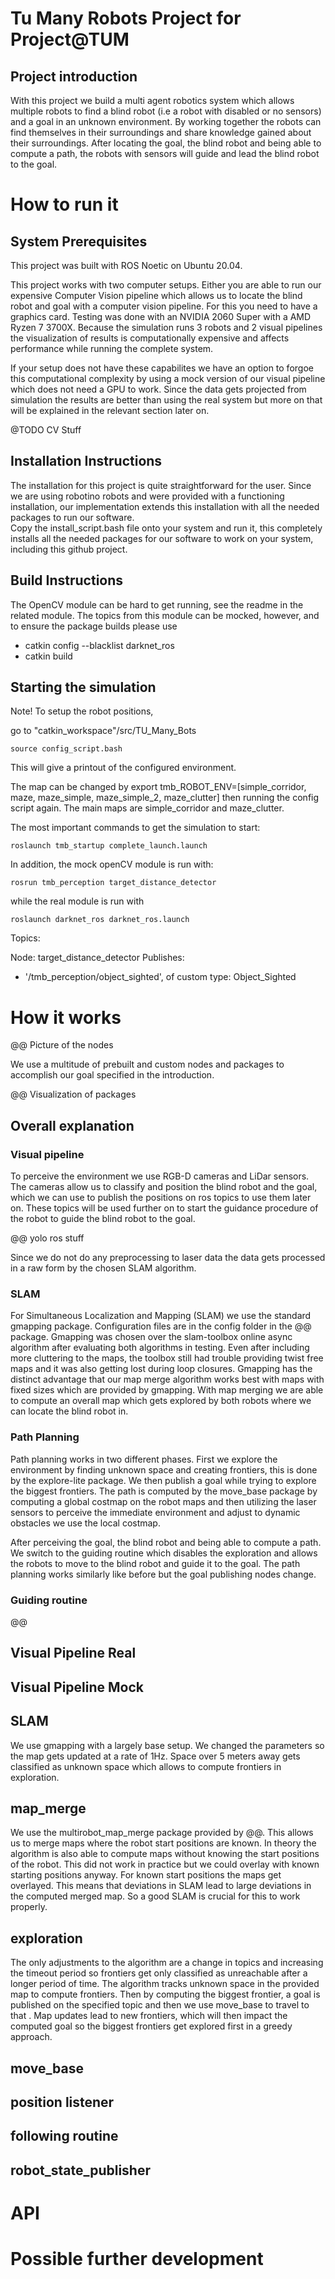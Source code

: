 # Tu Many Robots Project for Project@TUM
## Project introduction
With this project we build a multi agent robotics system which allows multiple robots to find a blind robot (i.e a robot with disabled or no sensors) and a goal in an unknown environment. By working together the robots can find themselves in their surroundings and share knowledge gained about their surroundings. After locating the goal, the blind robot and being able to compute a path, the robots with sensors will guide and lead the blind robot to the goal.


# How to run it


## System Prerequisites
This project was built with ROS Noetic on Ubuntu 20.04.

This project works with two computer setups. Either you are able to run our expensive Computer Vision pipeline which allows us to locate the blind robot and goal with a computer vision pipeline. For this you need to have a graphics card. Testing was done with an NVIDIA 2060 Super with a AMD Ryzen 7 3700X. Because the simulation runs 3 robots and 2 visual pipelines the visualization of results is computationally expensive and affects performance while running the complete system.

If your setup does not have these capabilites we have an option to forgoe this computational complexity by using a mock version of our visual pipeline which does not need a GPU to work. Since the data gets projected from simulation the results are better than using the real system but more on that will be explained in the relevant section later on.

@TODO CV Stuff


## Installation Instructions
The installation for this project is quite straightforward for the user. Since we are using robotino robots and were provided with a functioning installation, our implementation extends this installation with all the needed packages to run our software.  
Copy the install_script.bash file onto your system and run it, this completely installs all the needed packages for our software to work on your system, including this github project.


## Build Instructions
The OpenCV module can be hard to get running, see the readme in the related module.
The topics from this module can be mocked, however, and to ensure the package builds please use

- catkin config --blacklist darknet_ros
- catkin build


## Starting the simulation

Note! To setup the robot positions,

go to "catkin_workspace"/src/TU_Many_Bots
```
source config_script.bash
```
This will give a printout of the configured environment.

The map can be changed by
export tmb_ROBOT_ENV=[simple_corridor, maze, maze_simple, maze_simple_2, maze_clutter]
then running the config script again. The main maps are simple_corridor and maze_clutter.

The most important commands to get the simulation to start:
```
roslaunch tmb_startup complete_launch.launch
```

In addition, the mock openCV module is run with:
```
rosrun tmb_perception target_distance_detector
```
while the real module is run with
```
roslaunch darknet_ros darknet_ros.launch
```

Topics:

Node: target_distance_detector
Publishes:
* '/tmb_perception/object_sighted', of custom type: Object_Sighted


# How it works
@@ Picture of the nodes 

We use a multitude of prebuilt and custom nodes and packages to accomplish our goal specified in the introduction. 

@@ Visualization of packages

## Overall explanation
### Visual pipeline
To perceive the environment we use RGB-D cameras and LiDar sensors. The cameras allow us to classify and position the blind robot and the goal, which we can use to publish the positions on ros topics to use them later on. These topics will be used further on to start the guidance procedure of the robot to guide the blind robot to the goal.

@@ yolo ros stuff

Since we do not do any preprocessing to laser data the data gets processed in a raw form by the chosen SLAM algorithm. 

### SLAM
For Simultaneous Localization and Mapping (SLAM) we use the standard gmapping package. Configuration files are in the config folder in the @@ package. Gmapping was chosen over the slam-toolbox online async algorithm after evaluating both algorithms in testing. Even after including more cluttering to the maps, the toolbox still had trouble providing twist free maps and it was also getting lost during loop closures. Gmapping has the distinct advantage that our map merge algorithm works best with maps with fixed sizes which are provided by gmapping. With map merging we are able to compute an overall map which gets explored by both robots where we can locate the blind robot in.

### Path Planning
Path planning works in two different phases. First we explore the environment by finding unknown space and creating frontiers, this is done by the explore-lite package. We then publish a goal while trying to explore the biggest frontiers. The path is computed by the move_base package by computing a global costmap on the robot maps and then utilizing the laser sensors to perceive the immediate environment and adjust to dynamic obstacles we use the local costmap. 

After perceiving the goal, the blind robot and being able to compute a path. We switch to the guiding routine which disables the exploration and allows the robots to move to the blind robot and guide it to the goal. The path planning works similarly like before but the goal publishing nodes change.

### Guiding routine
@@

## Visual Pipeline Real

## Visual Pipeline Mock

## SLAM
We use gmapping with a largely base setup. We changed the parameters so the map gets updated at a rate of 1Hz. Space over 5 meters away gets classified as unknown space which allows to compute frontiers in exploration. 

## map_merge
We use the multirobot_map_merge package provided by @@. This allows us to merge maps where the robot start positions are known. In theory the algorithm is also able to compute maps without knowing the start positions of the robot. This did not work in practice but we could overlay with known starting positions anyway. For known start positions the maps get overlayed. This means that deviations in SLAM lead to large deviations in the computed merged map. So a good SLAM is crucial for this to work properly.

## exploration
The only adjustments to the algorithm are a change in topics and increasing the timeout period so frontiers get only classified as unreachable after a longer period of time. The algorithm tracks unknown space in the provided map to compute frontiers. Then by computing the biggest frontier, a goal is published on the specified topic and then we use move_base to travel to that . Map updates lead to new frontiers, which will then impact the computed goal so the biggest frontiers get explored first in a greedy approach. 

## move_base

## position listener

## following routine

## robot_state_publisher

# API 

# Possible further development
